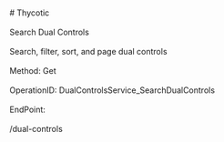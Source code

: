 <br>#     Thycotic</br>
<br>Search Dual Controls</br>
<br>Search, filter, sort, and page dual controls</br>
<br>Method: Get</br>
<br>OperationID: DualControlsService_SearchDualControls</br>
<br>EndPoint:</br>
<br>/dual-controls</br>
